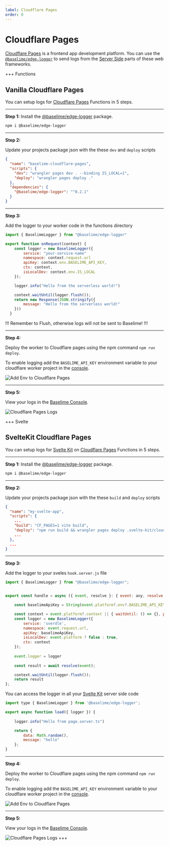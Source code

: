 ```yaml
---
label: Cloudflare Pages
order: 0
---
```


# Cloudflare Pages

[Cloudflare Pages](https://developers.cloudflare.com/pages/) is a frontend app development platform. You can use the [`@baselime/edge-logger`](./edge-logger.md) to send logs from the [Server Side](https://en.wikipedia.org/wiki/Server-side) parts of these web frameworks.

+++ Functions

## Vanilla Cloudflare Pages

You can setup logs for [Cloudflare Pages](https://developers.cloudflare.com/pages/) Functions in 5 steps.

---
**Step 1:** Install the [@baselime/edge-logger](https://github.com/baselime/edge-logger) package.

```bash # :icon-terminal: terminal
npm i @baselime/edge-logger
```
---
**Step 2:**

Update your projects package json with the these `dev` and `deploy` scripts

```json #4-5 :icon-code: package.json
{
  "name": "baselime-cloudflare-pages",
  "scripts": {
    "dev": "wrangler pages dev . --binding IS_LOCAL=1",
    "deploy": "wrangler pages deploy ."
  },
  "dependencies": {
    "@baselime/edge-logger": "^0.2.1"
  }
}    
```
---
**Step 3:**

Add the logger to your worker code in the functions directory

```javascript #4-8,12 :icon-code: functions/index.js
import { BaselimeLogger } from "@baselime/edge-logger"

export function onRequest(context) {
    const logger = new BaselimeLogger({
        service: "your-service-name"
        namespace: context.request.url
        apiKey: context.env.BASELIME_API_KEY,
        ctx: context,
        isLocalDev: context.env.IS_LOCAL
    });

    logger.info("Hello from the serverless world!")

    context.waitUntil(logger.flush());
    return new Response(JSON.stringify({
        message: "Hello from the serverless world!"
    }))
  } 
```

!!!
Remember to Flush, otherwise logs will not be sent to Baselime!
!!!

---

**Step 4:**

Deploy the worker to Cloudflare pages using the npm command `npm run deploy`.

To enable logging add the `BASELIME_API_KEY` environment variable to your cloudflare worker project in the [console](https://dash.cloudflare.com).

![Add Env to Cloudflare Pages](../../assets/images/illustrations/sending-data/cloudflare/pages-envs.png)

---

**Step 5:**

View your logs in the [Baselime Console](https://console.baselime.io).

![Cloudflare Pages Logs](../../assets/images/illustrations/sending-data/cloudflare/pages-logs.png)

+++ Svelte

## SvelteKit Cloudflare Pages

You can setup logs for [Svelte Kit](https://kit.svelte.dev/) on [Cloudflare Pages](https://developers.cloudflare.com/pages/) Functions in 5 steps.

---
**Step 1:** Install the [@baselime/edge-logger](https://github.com/baselime/edge-logger) package.

```bash # :icon-terminal: terminal
npm i @baselime/edge-logger
```
---
**Step 2:**

Update your projects package json with the these `build` and `deploy` scripts

```json #5-6 :icon-code: package.json
{
  "name": "my-svelte-app",
  "scripts": {
    ...
  	"build": "CF_PAGES=1 vite build",
    "deploy": "npm run build && wrangler pages deploy .svelte-kit/cloudflare",
    ...
  },
  ...
}    
```
---
**Step 3:**


Add the logger to your sveles `hook.server.js` file

```javascript #4-8,12 :icon-code: src/hook.server.js
import { BaselimeLogger } from "@baselime/edge-logger";


export const handle = async ({ event, resolve }: { event: any, resolve: any}) => {

    const baselimeApiKey = String(event.platform?.env?.BASELIME_API_KEY);

    const context = event.platform?.context || { waitUntil: () => {}, passThroughOnException: () => {} }
    const logger = new BaselimeLogger({
        service: 'sverdle',
        namespace: event.request.url,
        apiKey: baselimeApiKey,
        isLocalDev: event.platform ? false : true,
        ctx: context
    });
    
    event.logger = logger
  
    const result = await resolve(event);

    context.waitUntil(logger.flush());
    return result
};
```

You can access the logger in all your [Svelte Kit](https://kit.svelte.dev/) server side code

```javascript #5 :icon-code: src/routes/page.server.ts
import type { BaselimeLogger } from '@baselime/edge-logger';

export async function load({ logger }) {
   
    logger.info("Hello from page.server.ts")

    return {
        data: Math.random(),
        message: "hello"
    };
}
```

---

**Step 4:**

Deploy the worker to Cloudflare pages using the npm command `npm run deploy`.

To enable logging add the `BASELIME_API_KEY` environment variable to your cloudflare worker project in the [console](https://dash.cloudflare.com).

![Add Env to Cloudflare Pages](../../assets/images/illustrations/sending-data/cloudflare/pages-envs.png)

---

**Step 5:**

View your logs in the [Baselime Console](https://console.baselime.io).

![Cloudflare Pages Logs](../../assets/images/illustrations/sending-data/cloudflare/pages-logs.png)
+++

